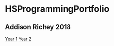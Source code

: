 # HSProgrammingPortfolio
## Addison Richey 2018
[Year 1](https://littlerichey.github.io/Programming1Portfolio2016-17)
[Year 2](https://littlerichey.github.io/HSProgrammingPortfolio)
